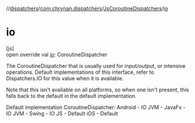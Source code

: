 //[dispatchers](../../../index.md)/[com.chrynan.dispatchers](../index.md)/[JsCoroutineDispatchers](index.md)/[io](io.md)

# io

[js]\
open override val [io](io.md): CoroutineDispatcher

The CoroutineDispatcher that is usually used for input/output, or intensive operations. Default implementations of this interface, refer to Dispatchers.IO for this value when it is available.

Note that this isn't available on all platforms, so when one isn't present, this falls back to the default in the default implementation.

Default implementation CoroutineDispatcher: Android - IO JVM - JavaFx - IO JVM - Swing - IO JS - Default iOS - Default
